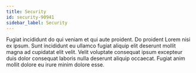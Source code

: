```yaml
---
title: Security
id: security-90941
sidebar_label: Security
---
```


Fugiat incididunt do qui veniam et qui aute proident. Do proident Lorem nisi ex ipsum. Sunt incididunt eu ullamco fugiat aliquip elit deserunt mollit magna ad cupidatat elit velit. Velit voluptate consequat ipsum excepteur duis dolor consequat laboris nulla deserunt aliquip occaecat. Fugiat anim mollit dolore eu irure minim dolore esse.

